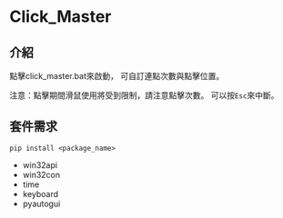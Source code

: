 # Click_Master
## 介紹
點擊click_master.bat來啟動，
可自訂連點次數與點擊位置。

注意：點擊期間滑鼠使用將受到限制，請注意點擊次數。
可以按`Esc`來中斷。
## 套件需求
`pip install <package_name>`
- win32api
- win32con
- time
- keyboard
- pyautogui
